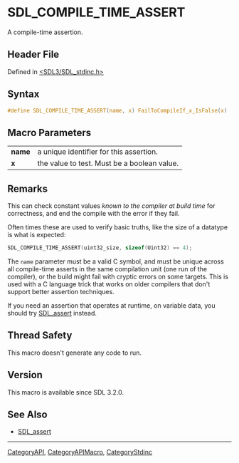 # SDL_COMPILE_TIME_ASSERT

A compile-time assertion.

## Header File

Defined in [<SDL3/SDL_stdinc.h>](https://github.com/libsdl-org/SDL/blob/main/include/SDL3/SDL_stdinc.h)

## Syntax

```c
#define SDL_COMPILE_TIME_ASSERT(name, x) FailToCompileIf_x_IsFalse(x)
```

## Macro Parameters

|          |                                             |
| -------- | ------------------------------------------- |
| **name** | a unique identifier for this assertion.     |
| **x**    | the value to test. Must be a boolean value. |

## Remarks

This can check constant values _known to the compiler at build time_ for
correctness, and end the compile with the error if they fail.

Often times these are used to verify basic truths, like the size of a
datatype is what is expected:

```c
SDL_COMPILE_TIME_ASSERT(uint32_size, sizeof(Uint32) == 4);
```

The `name` parameter must be a valid C symbol, and must be unique across
all compile-time asserts in the same compilation unit (one run of the
compiler), or the build might fail with cryptic errors on some targets.
This is used with a C language trick that works on older compilers that
don't support better assertion techniques.

If you need an assertion that operates at runtime, on variable data, you
should try [SDL_assert](SDL_assert) instead.

## Thread Safety

This macro doesn't generate any code to run.

## Version

This macro is available since SDL 3.2.0.

## See Also

- [SDL_assert](SDL_assert)






----
[CategoryAPI](CategoryAPI), [CategoryAPIMacro](CategoryAPIMacro), [CategoryStdinc](CategoryStdinc)

